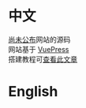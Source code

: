 # 中文
[尚未公布](example.com)网站的源码  
网站基于 [VuePress](https://v2.vuepress.vuejs.org/)   
搭建教程可[查看此文章](https://zhuanlan.zhihu.com/p/421470140)

# English
